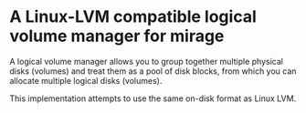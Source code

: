 A Linux-LVM compatible logical volume manager for mirage
========================================================

A logical volume manager allows you to group together multiple physical
disks (volumes) and treat them as a pool of disk blocks, from which you
can allocate multiple logical disks (volumes).

This implementation attempts to use the same on-disk format as Linux
LVM.

